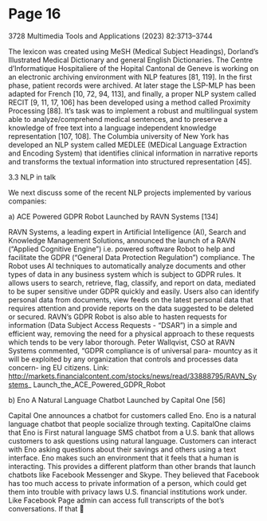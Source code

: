 # Page 16

3728                                            Multimedia Tools and Applications (2023) 82:3713–3744


The lexicon was created using MeSH (Medical Subject Headings), Dorland’s Illustrated
Medical Dictionary and general English Dictionaries. The Centre d’Informatique Hospitaliere
of the Hopital Cantonal de Geneve is working on an electronic archiving environment with
NLP features [81, 119]. In the first phase, patient records were archived. At later stage the
LSP-MLP has been adapted for French [10, 72, 94, 113], and finally, a proper NLP system
called RECIT [9, 11, 17, 106] has been developed using a method called Proximity Processing
[88]. It’s task was to implement a robust and multilingual system able to analyze/comprehend
medical sentences, and to preserve a knowledge of free text into a language independent
knowledge representation [107, 108]. The Columbia university of New York has developed an
NLP system called MEDLEE (MEDical Language Extraction and Encoding System) that
identifies clinical information in narrative reports and transforms the textual information into
structured representation [45].

3.3 NLP in talk

We next discuss some of the recent NLP projects implemented by various companies:

a) ACE Powered GDPR Robot Launched by RAVN Systems [134]

RAVN Systems, a leading expert in Artificial Intelligence (AI), Search and Knowledge
Management Solutions, announced the launch of a RAVN (“Applied Cognitive Engine”)
i.e. powered software Robot to help and facilitate the GDPR (“General Data Protection
Regulation”) compliance. The Robot uses AI techniques to automatically analyze documents
and other types of data in any business system which is subject to GDPR rules. It allows users
to search, retrieve, flag, classify, and report on data, mediated to be super sensitive under
GDPR quickly and easily. Users also can identify personal data from documents, view feeds
on the latest personal data that requires attention and provide reports on the data suggested to
be deleted or secured. RAVN’s GDPR Robot is also able to hasten requests for information
(Data Subject Access Requests - “DSAR”) in a simple and efficient way, removing the need
for a physical approach to these requests which tends to be very labor thorough. Peter
Wallqvist, CSO at RAVN Systems commented, “GDPR compliance is of universal para-
mountcy as it will be exploited by any organization that controls and processes data concern-
ing EU citizens.
    Link: http://markets.financialcontent.com/stocks/news/read/33888795/RAVN_Systems_
Launch_the_ACE_Powered_GDPR_Robot

b) Eno A Natural Language Chatbot Launched by Capital One [56]

Capital One announces a chatbot for customers called Eno. Eno is a natural language chatbot
that people socialize through texting. CapitalOne claims that Eno is First natural language
SMS chatbot from a U.S. bank that allows customers to ask questions using natural language.
Customers can interact with Eno asking questions about their savings and others using a text
interface. Eno makes such an environment that it feels that a human is interacting. This
provides a different platform than other brands that launch chatbots like Facebook Messenger
and Skype. They believed that Facebook has too much access to private information of a
person, which could get them into trouble with privacy laws U.S. financial institutions work
under. Like Facebook Page admin can access full transcripts of the bot’s conversations. If that
